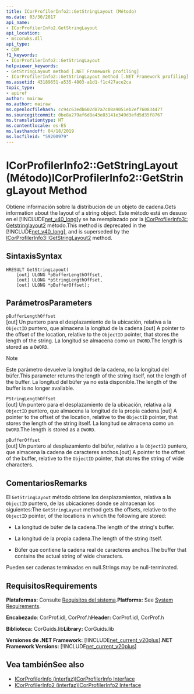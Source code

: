 ```yaml
---
title: ICorProfilerInfo2::GetStringLayout (Método)
ms.date: 03/30/2017
api_name:
- ICorProfilerInfo2.GetStringLayout
api_location:
- mscorwks.dll
api_type:
- COM
f1_keywords:
- ICorProfilerInfo2::GetStringLayout
helpviewer_keywords:
- GetStringLayout method [.NET Framework profiling]
- ICorProfilerInfo2::GetStringLayout method [.NET Framework profiling]
ms.assetid: 43189651-a535-4803-a1d1-f1c427ace2ca
topic_type:
- apiref
author: mairaw
ms.author: mairaw
ms.openlocfilehash: cc94c63edb602d87a7c08a9051eb2ef760834477
ms.sourcegitcommit: 0be8a279af6d8a43e03141e349d3efd5d35f8767
ms.translationtype: HT
ms.contentlocale: es-ES
ms.lasthandoff: 04/18/2019
ms.locfileid: "59200979"
---
```

# <a name="icorprofilerinfo2getstringlayout-method"></a><span data-ttu-id="89123-102">ICorProfilerInfo2::GetStringLayout (Método)</span><span class="sxs-lookup"><span data-stu-id="89123-102">ICorProfilerInfo2::GetStringLayout Method</span></span>
<span data-ttu-id="89123-103">Obtiene información sobre la distribución de un objeto de cadena.</span><span class="sxs-lookup"><span data-stu-id="89123-103">Gets information about the layout of a string object.</span></span> <span data-ttu-id="89123-104">Este método está en desuso en el [!INCLUDE[net_v40_long](../../../../includes/net-v40-long-md.md)]y se ha reemplazado por la [ICorProfilerInfo3:: Getstringlayout2](../../../../docs/framework/unmanaged-api/profiling/icorprofilerinfo3-getstringlayout2-method.md) método.</span><span class="sxs-lookup"><span data-stu-id="89123-104">This method is deprecated in the [!INCLUDE[net_v40_long](../../../../includes/net-v40-long-md.md)], and is superseded by the [ICorProfilerInfo3::GetStringLayout2](../../../../docs/framework/unmanaged-api/profiling/icorprofilerinfo3-getstringlayout2-method.md) method.</span></span>  
  
## <a name="syntax"></a><span data-ttu-id="89123-105">Sintaxis</span><span class="sxs-lookup"><span data-stu-id="89123-105">Syntax</span></span>  
  
```  
HRESULT GetStringLayout(  
    [out] ULONG *pBufferLengthOffset,  
    [out] ULONG *pStringLengthOffset,  
    [out] ULONG *pBufferOffset);  
```  
  
## <a name="parameters"></a><span data-ttu-id="89123-106">Parámetros</span><span class="sxs-lookup"><span data-stu-id="89123-106">Parameters</span></span>  
 `pBufferLengthOffset`  
 <span data-ttu-id="89123-107">[out] Un puntero para el desplazamiento de la ubicación, relativa a la `ObjectID` puntero, que almacena la longitud de la cadena.</span><span class="sxs-lookup"><span data-stu-id="89123-107">[out] A pointer to the offset of the location, relative to the `ObjectID` pointer, that stores the length of the string.</span></span> <span data-ttu-id="89123-108">La longitud se almacena como un `DWORD`.</span><span class="sxs-lookup"><span data-stu-id="89123-108">The length is stored as a `DWORD`.</span></span>  
  
> [!NOTE]
>  <span data-ttu-id="89123-109">Este parámetro devuelve la longitud de la cadena, no la longitud del búfer.</span><span class="sxs-lookup"><span data-stu-id="89123-109">This parameter returns the length of the string itself, not the length of the buffer.</span></span> <span data-ttu-id="89123-110">La longitud del búfer ya no está disponible.</span><span class="sxs-lookup"><span data-stu-id="89123-110">The length of the buffer is no longer available.</span></span>  
  
 `PStringLengthOffset`  
 <span data-ttu-id="89123-111">[out] Un puntero para el desplazamiento de la ubicación, relativa a la `ObjectID` puntero, que almacena la longitud de la propia cadena.</span><span class="sxs-lookup"><span data-stu-id="89123-111">[out] A pointer to the offset of the location, relative to the `ObjectID` pointer, that stores the length of the string itself.</span></span> <span data-ttu-id="89123-112">La longitud se almacena como un `DWORD`.</span><span class="sxs-lookup"><span data-stu-id="89123-112">The length is stored as a `DWORD`.</span></span>  
  
 `pBufferOffset`  
 <span data-ttu-id="89123-113">[out] Un puntero al desplazamiento del búfer, relativo a la `ObjectID` puntero, que almacena la cadena de caracteres anchos.</span><span class="sxs-lookup"><span data-stu-id="89123-113">[out] A pointer to the offset of the buffer, relative to the `ObjectID` pointer, that stores the string of wide characters.</span></span>  
  
## <a name="remarks"></a><span data-ttu-id="89123-114">Comentarios</span><span class="sxs-lookup"><span data-stu-id="89123-114">Remarks</span></span>  
 <span data-ttu-id="89123-115">El `GetStringLayout` método obtiene los desplazamientos, relativa a la `ObjectID` puntero, de las ubicaciones donde se almacenan los siguientes:</span><span class="sxs-lookup"><span data-stu-id="89123-115">The `GetStringLayout` method gets the offsets, relative to the `ObjectID` pointer, of the locations in which the following are stored:</span></span>  
  
-   <span data-ttu-id="89123-116">La longitud de búfer de la cadena.</span><span class="sxs-lookup"><span data-stu-id="89123-116">The length of the string's buffer.</span></span>  
  
-   <span data-ttu-id="89123-117">La longitud de la propia cadena.</span><span class="sxs-lookup"><span data-stu-id="89123-117">The length of the string itself.</span></span>  
  
-   <span data-ttu-id="89123-118">Búfer que contiene la cadena real de caracteres anchos.</span><span class="sxs-lookup"><span data-stu-id="89123-118">The buffer that contains the actual string of wide characters.</span></span>  
  
 <span data-ttu-id="89123-119">Pueden ser cadenas terminadas en null.</span><span class="sxs-lookup"><span data-stu-id="89123-119">Strings may be null-terminated.</span></span>  
  
## <a name="requirements"></a><span data-ttu-id="89123-120">Requisitos</span><span class="sxs-lookup"><span data-stu-id="89123-120">Requirements</span></span>  
 <span data-ttu-id="89123-121">**Plataformas:** Consulte [Requisitos del sistema](../../../../docs/framework/get-started/system-requirements.md).</span><span class="sxs-lookup"><span data-stu-id="89123-121">**Platforms:** See [System Requirements](../../../../docs/framework/get-started/system-requirements.md).</span></span>  
  
 <span data-ttu-id="89123-122">**Encabezado**: CorProf.idl, CorProf.h</span><span class="sxs-lookup"><span data-stu-id="89123-122">**Header:** CorProf.idl, CorProf.h</span></span>  
  
 <span data-ttu-id="89123-123">**Biblioteca:** CorGuids.lib</span><span class="sxs-lookup"><span data-stu-id="89123-123">**Library:** CorGuids.lib</span></span>  
  
 <span data-ttu-id="89123-124">**Versiones de .NET Framework:** [!INCLUDE[net_current_v20plus](../../../../includes/net-current-v20plus-md.md)]</span><span class="sxs-lookup"><span data-stu-id="89123-124">**.NET Framework Versions:** [!INCLUDE[net_current_v20plus](../../../../includes/net-current-v20plus-md.md)]</span></span>  
  
## <a name="see-also"></a><span data-ttu-id="89123-125">Vea también</span><span class="sxs-lookup"><span data-stu-id="89123-125">See also</span></span>

- [<span data-ttu-id="89123-126">ICorProfilerInfo (interfaz)</span><span class="sxs-lookup"><span data-stu-id="89123-126">ICorProfilerInfo Interface</span></span>](../../../../docs/framework/unmanaged-api/profiling/icorprofilerinfo-interface.md)
- [<span data-ttu-id="89123-127">ICorProfilerInfo2 (interfaz)</span><span class="sxs-lookup"><span data-stu-id="89123-127">ICorProfilerInfo2 Interface</span></span>](../../../../docs/framework/unmanaged-api/profiling/icorprofilerinfo2-interface.md)
